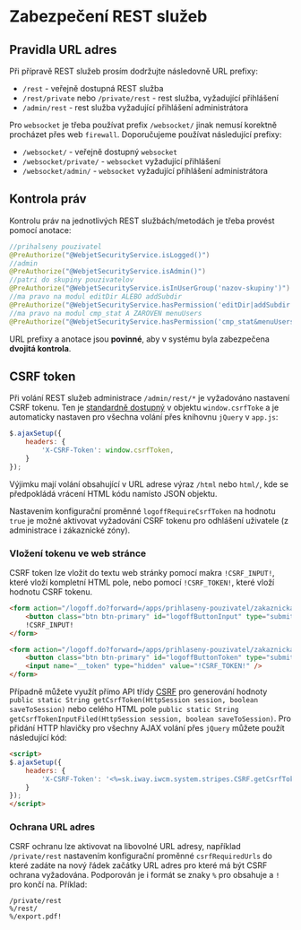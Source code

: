 # Zabezpečení REST služeb

## Pravidla URL adres

Při přípravě REST služeb prosím dodržujte následovně URL prefixy:
- `/rest` - veřejně dostupná REST služba
- `/rest/private` nebo `/private/rest` - rest služba, vyžadující přihlášení
- `/admin/rest` - rest služba vyžadující přihlášení administrátora

Pro `websocket` je třeba používat prefix `/websocket/` jinak nemusí korektně procházet přes web `firewall`. Doporučujeme používat následující prefixy:
- `/websocket/` - veřejně dostupný `websocket`
- `/websocket/private/` - `websocket` vyžadující přihlášení
- `/websocket/admin/` - `websocket` vyžadující přihlášení administrátora

## Kontrola práv

Kontrolu práv na jednotlivých REST službách/metodách je třeba provést pomocí anotace:

```java
//prihalseny pouzivatel
@PreAuthorize("@WebjetSecurityService.isLogged()")
//admin
@PreAuthorize("@WebjetSecurityService.isAdmin()")
//patri do skupiny pouzivatelov
@PreAuthorize("@WebjetSecurityService.isInUserGroup('nazov-skupiny')")
//ma pravo na modul editDir ALEBO addSubdir
@PreAuthorize("@WebjetSecurityService.hasPermission('editDir|addSubdir')")
//ma pravo na modul cmp_stat A ZAROVEN menuUsers
@PreAuthorize("@WebjetSecurityService.hasPermission('cmp_stat&menuUsers')")
```

URL prefixy a anotace jsou **povinné**, aby v systému byla zabezpečena **dvojitá kontrola**.

## CSRF token

Při volání REST služeb administrace `/admin/rest/*` je vyžadováno nastavení CSRF tokenu. Ten je [standardně dostupný](../../developer/frameworks/thymeleaf.md#layoutservice) v objektu `window.csrfToke` a je automaticky nastaven pro všechna volání přes knihovnu `jQuery` v `app.js`:

```JavaScript
$.ajaxSetup({
    headers: {
        'X-CSRF-Token': window.csrfToken,
    }
});
```

Výjimku mají volání obsahující v URL adrese výraz `/html` nebo `html/`, kde se předpokládá vrácení HTML kódu namísto JSON objektu.

Nastavením konfigurační proměnné `logoffRequireCsrfToken` na hodnotu `true` je možné aktivovat vyžadování CSRF tokenu pro odhlášení uživatele (z administrace i zákaznické zóny).

### Vložení tokenu ve web stránce

CSRF token lze vložit do textu web stránky pomocí makra `!CSRF_INPUT!`, které vloží kompletní HTML pole, nebo pomocí `!CSRF_TOKEN!`, které vloží hodnotu CSRF tokenu.

```html
<form action="/logoff.do?forward=/apps/prihlaseny-pouzivatel/zakaznicka-zona/csrf-logoff.html" method="post">
    <button class="btn btn-primary" id="logoffButtonInput" type="submit">Logoff</button>
    !CSRF_INPUT!
</form>

<form action="/logoff.do?forward=/apps/prihlaseny-pouzivatel/zakaznicka-zona/" method="post" name="userLogoffForm">
    <button class="btn btn-primary" id="logoffButtonToken" type="submit">Logoff</button>
    <input name="__token" type="hidden" value="!CSRF_TOKEN!" />
</form>
```

Případně můžete využít přímo API třídy [CSRF](../../../../src/webjet8/java/sk/iway/iwcm/system/stripes/CSRF.java) pro generování hodnoty `public static String getCsrfToken(HttpSession session, boolean saveToSession)` nebo celého HTML pole `public static String getCsrfTokenInputFiled(HttpSession session, boolean saveToSession)`. Pro přidání HTTP hlavičky pro všechny AJAX volání přes `jQuery` můžete použít následující kód:

```html
<script>
$.ajaxSetup({
    headers: {
        'X-CSRF-Token': '<%=sk.iway.iwcm.system.stripes.CSRF.getCsrfToken(session, true)%>',
    }
});
</script>
```

### Ochrana URL adres

CSRF ochranu lze aktivovat na libovolné URL adresy, například `/private/rest` nastavením konfigurační proměnné `csrfRequiredUrls` do které zadáte na nový řádek začátky URL adres pro které má být CSRF ochrana vyžadována. Podporován je i formát se znaky `%` pro obsahuje a `!` pro končí na. Příklad:

```
/private/rest
%/rest/
%/export.pdf!
```
